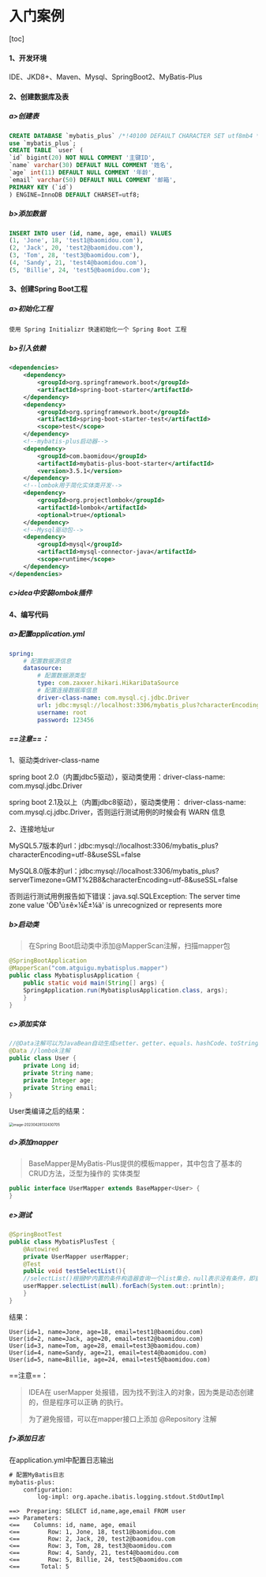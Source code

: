 # 入门案例

[toc]

#### 1、开发环境

IDE、JKD8+、Maven、Mysql、SpringBoot2、MyBatis-Plus

#### 2、创建数据库及表

##### a>创建表

```sql
CREATE DATABASE `mybatis_plus` /*!40100 DEFAULT CHARACTER SET utf8mb4 */;
use `mybatis_plus`;
CREATE TABLE `user` (
`id` bigint(20) NOT NULL COMMENT '主键ID',
`name` varchar(30) DEFAULT NULL COMMENT '姓名',
`age` int(11) DEFAULT NULL COMMENT '年龄',
`email` varchar(50) DEFAULT NULL COMMENT '邮箱',
PRIMARY KEY (`id`)
) ENGINE=InnoDB DEFAULT CHARSET=utf8;
```

##### b>添加数据

```sql
INSERT INTO user (id, name, age, email) VALUES
(1, 'Jone', 18, 'test1@baomidou.com'),
(2, 'Jack', 20, 'test2@baomidou.com'),
(3, 'Tom', 28, 'test3@baomidou.com'),
(4, 'Sandy', 21, 'test4@baomidou.com'),
(5, 'Billie', 24, 'test5@baomidou.com');
```

#### 3、创建Spring Boot工程

##### a>初始化工程

```mark
使用 Spring Initializr 快速初始化一个 Spring Boot 工程
```

##### b>引入依赖

```xml
<dependencies>
    <dependency>
        <groupId>org.springframework.boot</groupId>
        <artifactId>spring-boot-starter</artifactId>
    </dependency>
    <dependency>
        <groupId>org.springframework.boot</groupId>
        <artifactId>spring-boot-starter-test</artifactId>
        <scope>test</scope>
    </dependency>
    <!--mybatis-plus启动器-->
    <dependency>
        <groupId>com.baomidou</groupId>
        <artifactId>mybatis-plus-boot-starter</artifactId>
        <version>3.5.1</version>
    </dependency>
    <!--lombok用于简化实体类开发-->
    <dependency>
        <groupId>org.projectlombok</groupId>
        <artifactId>lombok</artifactId>
        <optional>true</optional>
    </dependency>
    <!--Mysql驱动包-->
    <dependency>
        <groupId>mysql</groupId>
        <artifactId>mysql-connector-java</artifactId>
        <scope>runtime</scope>
    </dependency>
</dependencies>
```

##### c>idea中安装lombok插件

#### 4、编写代码

##### a>配置application.yml

```yaml
spring:
    # 配置数据源信息
    datasource:
        # 配置数据源类型
        type: com.zaxxer.hikari.HikariDataSource
        # 配置连接数据库信息
        driver-class-name: com.mysql.cj.jdbc.Driver
        url: jdbc:mysql://localhost:3306/mybatis_plus?characterEncoding=utf-8&useSSL=false
        username: root
        password: 123456
```

##### ==注意==：

1、驱动类driver-class-name 

spring boot 2.0（内置jdbc5驱动），驱动类使用：driver-class-name: com.mysql.jdbc.Driver

spring boot 2.1及以上（内置jdbc8驱动），驱动类使用： driver-class-name: com.mysql.cj.jdbc.Driver，否则运行测试用例的时候会有 WARN 信息

2、连接地址ur

MySQL5.7版本的url：jdbc:mysql://localhost:3306/mybatis_plus?characterEncoding=utf-8&useSSL=false

MySQL8.0版本的url：jdbc:mysql://localhost:3306/mybatis_plus? serverTimezone=GMT%2B8&characterEncoding=utf-8&useSSL=false

否则运行测试用例报告如下错误：java.sql.SQLException: The server time zone value 'ÖÐ¹ú±ê×¼Ê±¼ä' is unrecognized or represents more

##### b>启动类

> 在Spring Boot启动类中添加@MapperScan注解，扫描mapper包

```java
@SpringBootApplication
@MapperScan("com.atguigu.mybatisplus.mapper")
public class MybatisplusApplication {
    public static void main(String[] args) {
    SpringApplication.run(MybatisplusApplication.class, args);
    }
}
```

##### c>添加实体

```java
//@Data注解可以为JavaBean自动生成setter、getter、equals、hashCode、toString等方法
@Data //lombok注解
public class User {
    private Long id;
    private String name;
    private Integer age;
    private String email;
}
```

User类编译之后的结果：

<img src="C:\Users\JunXing\AppData\Roaming\Typora\typora-user-images\image-20230428132430705.png" alt="image-20230428132430705" style="zoom: 50%;" />

##### d>添加mapper

> BaseMapper是MyBatis-Plus提供的模板mapper，其中包含了基本的CRUD方法，泛型为操作的 实体类型

```java
public interface UserMapper extends BaseMapper<User> {
}
```

##### e>测试

```java
@SpringBootTest
public class MybatisPlusTest {
    @Autowired
    private UserMapper userMapper;
    @Test
    public void testSelectList(){
    //selectList()根据MP内置的条件构造器查询一个list集合，null表示没有条件，即查询所有
    userMapper.selectList(null).forEach(System.out::println);
    }
}
```

结果：

```mark
User(id=1, name=Jone, age=18, email=test1@baomidou.com)
User(id=2, name=Jack, age=20, email=test2@baomidou.com)
User(id=3, name=Tom, age=28, email=test3@baomidou.com)
User(id=4, name=Sandy, age=21, email=test4@baomidou.com)
User(id=5, name=Billie, age=24, email=test5@baomidou.com)
```

==注意==：

> IDEA在 userMapper 处报错，因为找不到注入的对象，因为类是动态创建的，但是程序可以正确 的执行。 
>
> 为了避免报错，可以在mapper接口上添加 @Repository 注解

##### f>添加日志

在application.yml中配置日志输出

```xml
# 配置MyBatis日志
mybatis-plus:
    configuration:
        log-impl: org.apache.ibatis.logging.stdout.StdOutImpl
```

```mark
==>  Preparing: SELECT id,name,age,email FROM user
==> Parameters: 
<==    Columns: id, name, age, email
<==        Row: 1, Jone, 18, test1@baomidou.com
<==        Row: 2, Jack, 20, test2@baomidou.com
<==        Row: 3, Tom, 28, test3@baomidou.com
<==        Row: 4, Sandy, 21, test4@baomidou.com
<==        Row: 5, Billie, 24, test5@baomidou.com
<==      Total: 5
```

